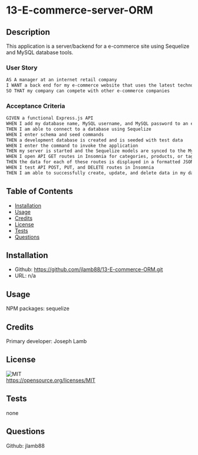 # 13-E-commerce-server-ORM
## Description
  This application is a server/backend for a e-commerce site using Sequelize and MySQL database tools.

 ### User Story
  ```md
AS A manager at an internet retail company
I WANT a back end for my e-commerce website that uses the latest technologies
SO THAT my company can compete with other e-commerce companies
```

### Acceptance Criteria
```md
GIVEN a functional Express.js API
WHEN I add my database name, MySQL username, and MySQL password to an environment variable file
THEN I am able to connect to a database using Sequelize
WHEN I enter schema and seed commands
THEN a development database is created and is seeded with test data
WHEN I enter the command to invoke the application
THEN my server is started and the Sequelize models are synced to the MySQL database
WHEN I open API GET routes in Insomnia for categories, products, or tags
THEN the data for each of these routes is displayed in a formatted JSON
WHEN I test API POST, PUT, and DELETE routes in Insomnia
THEN I am able to successfully create, update, and delete data in my database
```

## Table of Contents

- [Installation](#installation)
- [Usage](#usage)
- [Credits](#credits)
- [License](#license)
- [Tests](#tests)
- [Questions](#questions)

## Installation
- Github: https://github.com/jlamb88/13-E-commerce-ORM.git
- URL: n/a

## Usage
  NPM packages: sequelize

## Credits
  Primary developer: Joseph Lamb

## License
 ![MIT](https://img.shields.io/badge/License-MIT-yellow.svg) 
<br>https://opensource.org/licenses/MIT

## Tests
  none

## Questions
  Github: jlamb88
